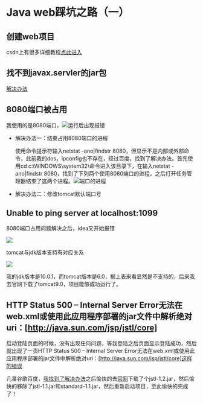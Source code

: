 # Java web踩坑之路（一）

## 创建web项目

csdn上有很多详细教程[点此进入](https://blog.csdn.net/jimbocn/article/details/81942150)

## 找不到javax.servler的jar包

[解决办法](https://blog.csdn.net/q343509740/article/details/79515911)

## 8080端口被占用

我使用的是8080端口，![运行后出现报错](https://cloud-minapp-15476.cloud.ifanrusercontent.com/1goOB2ZF8CTv2sKB.png)

- 解决办法一：结束占用8080端口的进程

  使用命令提示符输入netstat -ano|findstr 8080，但显示不是内部或外部命令，此前我的dos，ipconfig也不存在，经过百度，找到了解决办法。首先使用cd c:\WINDOWS\system32\命令进入该目录下，在输入netstat -ano|findstr 8080，找到了下列两个使用8080端口的进程，之后打开任务管理器结束了这两个进程。![端口的进程](C:\Users\张利云\Pictures\TIM图片20190129160222.png)

- 解决办法二：修改tomcat默认端口号

## Unable to ping server at localhost:1099

8080端口占用问题解决之后，idea又开始报错

![](C:\Users\张利云\Pictures\TIM图片20190129161303.png)

tomcat与jdk版本支持有对应关系

![](C:\Users\张利云\Pictures\1116722-20170831115152874-1854282450.png)

我的jdk版本是10.0.1，而tomcat版本是6.0，据上表来看显然是不支持的，后来我去官网下载了tomcat9.0，项目能够成功运行了。

## HTTP Status 500 – Internal Server Error无法在web.xml或使用此应用程序部署的jar文件中解析绝对uri：[http://java.sun.com/jsp/jstl/core]

启动登陆页面的时候，没有出现任何问题，等我登陆之后页面显示登陆成功，然后就出现了一页HTTP Status 500 – Internal Server Error无法在web.xml或使用此应用程序部署的jar文件中解析绝对uri：[http://java.sun.com/jsp/jstl/core]这样的错误

几番谷歌百度，[我找到了解决办法](https://blog.csdn.net/cx1110162/article/details/78110277)之后愉快的去[官网](http://www.java2s.com/Code/Jar/j/Downloadjstl12jar.htm)下载了个jstl-1.2.jar，然后愉快的移除了jstl-1.1.jar和standard-1.1.jar，然后重新启动项目，至此愉快的完成了！ 